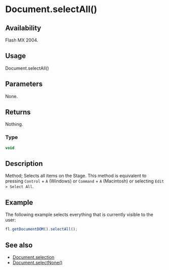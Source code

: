 # Document.selectAll()

## Availability

Flash MX 2004.

## Usage

Document.selectAll()

## Parameters

None.

## Returns

Nothing.

### Type

```typescript
void
```

## Description

Method; Selects all items on the Stage. This method is equivalent to pressing `Control` + `A` (Windows) or `Command` + `A` (Macintosh) or selecting `Edit > Select All`.

## Example

The following example selects everything that is currently visible to the user:

```javascript
fl.getDocumentDOM().selectAll();
```

## See also

- [Document.selection](../Document_object/Document430.md)
- [Document.selectNone()](../Document_object/Document440.md)
